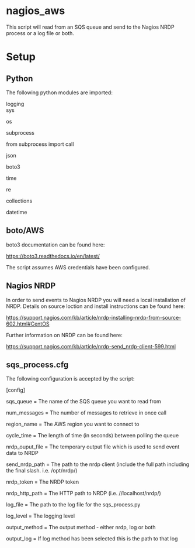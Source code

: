 # nagios_aws

This script will read from an SQS queue and send to the Nagios NRDP process or a log file or both.

# Setup

## Python

The following python modules are imported:

logging  
sys

os

subprocess

from subprocess import call

json

boto3

time

re

collections

datetime

## boto/AWS

boto3 documentation can be found here:

https://boto3.readthedocs.io/en/latest/

The script assumes AWS credentials have been configured.

## Nagios NRDP

In order to send events to Nagios NRDP you will need a local installation of NRDP. Details on source loction and install instructions can be found here:

https://support.nagios.com/kb/article/nrdp-installing-nrdp-from-source-602.html#CentOS

Further information on NRDP can be found here:

https://support.nagios.com/kb/article/nrdp-send_nrdp-client-599.html

## sqs_process.cfg

The following configuration is accepted by the script:

[config] 

sqs_queue = The name of the SQS queue you want to read from

num_messages = The number of messages to retrieve in once call

region_name = The AWS region you want to connect to

cycle_time = The length of time (in seconds) between polling the queue

nrdp_ouput_file = The temporary output file which is used to send event data to NRDP

send_nrdp_path = The path to the nrdp client (include the full path including the final slash. i.e. /opt/nrdp/)

nrdp_token = The NRDP token

nrdp_http_path = The HTTP path to NRDP (i.e. //localhost/nrdp/)

log_file = The path to the log file for the sqs_process.py 

log_level = The logging level

output_method = The output method - either nrdp, log or both

output_log = If log method has been selected this is the path to that log
